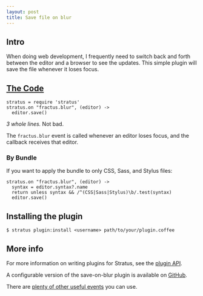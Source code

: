 ```yaml
---
layout: post
title: Save file on blur
---
```


## Intro
When doing web development, I frequently need to switch back and
forth between the editor and a browser to see the updates.
This simple plugin will save the file whenever it loses focus.

## [The Code][repo]

    stratus = require 'stratus'
    stratus.on "fractus.blur", (editor) ->
      editor.save()

_3 whole lines._ Not bad.

The `fractus.blur` event is called whenever an editor loses focus, and
the callback receives that editor.

### By Bundle
If you want to apply the bundle to only CSS, Sass, and Stylus files:

    stratus.on "fractus.blur", (editor) ->
      syntax = editor.syntax?.name
      return unless syntax && /^(CSS|Sass|Stylus)\b/.test(syntax)
      editor.save()

## Installing the plugin

    $ stratus plugin:install <username> path/to/your/plugin.coffee

## More info
For more information on writing plugins for Stratus,
see the [plugin API][plugins].

A configurable version of the save-on-blur plugin is available
on [GitHub][repo].

There are [plenty of other useful events][events] you can use.

[plugins]: http://stratuseditor.com/plugins
[events]:  http://stratuseditor.com/plugins#Events
[repo]:    https://github.com/sentientwaffle/save-on-blur
